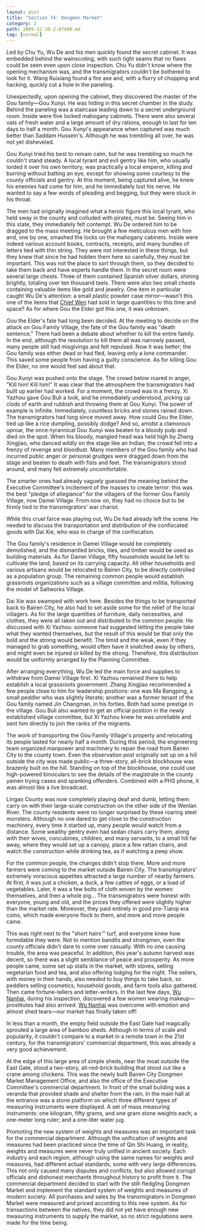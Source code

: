 ```yaml
---
layout: post
title: "Section 74: Dongmen Market"
category: 2
path: 2009-12-30-2-07400.md
tag: [normal]
---
```


Led by Chu Yu, Wu De and his men quickly found the secret cabinet. It was embedded behind the wainscoting, with such tight seams that no flaws could be seen even upon close inspection. Chu Yu didn't know where the opening mechanism was, and the transmigrators couldn't be bothered to look for it. Wang Ruixiang found a fire axe and, with a flurry of chopping and hacking, quickly cut a hole in the paneling.

Unexpectedly, upon opening the cabinet, they discovered the master of the Gou family—Gou Xunyi. He was hiding in this secret chamber in the study. Behind the paneling was a staircase leading down to a secret underground room. Inside were five locked mahogany cabinets. There were also several vats of fresh water and a large amount of dry rations, enough to last for ten days to half a month. Gou Xunyi's appearance when captured was much better than Saddam Hussein's. Although he was trembling all over, he was not yet disheveled.

Gou Xunyi tried his best to remain calm, but he was trembling so much he couldn't stand steady. A local tyrant and evil gentry like him, who usually lorded it over his own territory, was practically a local emperor, killing and burning without batting an eye, except for showing some courtesy to the county officials and gentry. At this moment, being captured alive, he knew his enemies had come for him, and he immediately lost his nerve. He wanted to say a few words of pleading and begging, but they were stuck in his throat.

The men had originally imagined what a heroic figure this local tyrant, who held sway in the county and colluded with pirates, must be. Seeing him in this state, they immediately felt contempt. Wu De ordered him to be dragged to the mass meeting. He brought a few meticulous men with him and, one by one, smashed the locks on the mahogany cabinets. Inside were indeed various account books, contracts, receipts, and many bundles of letters tied with thin string. They were not interested in these things, but they knew that since he had hidden them here so carefully, they must be important. This was not the place to sort through them, so they decided to take them back and have experts handle them. In the secret room were several large chests. Three of them contained Spanish silver dollars, shining brightly, totaling over ten thousand taels. There were also two small chests containing valuable items like gold and jewelry. One item in particular caught Wu De's attention: a small plastic powder case mirror—wasn't this one of the items that [Chief Wen][y002] had sold in large quantities to this time and space? As for where Gou the Elder got this one, it was unknown.

Gou the Elder's fate had long been decided. At the meeting to decide on the attack on Gou Family Village, the fate of the Gou family was "death sentence." There had been a debate about whether to kill the entire family. In the end, although the resolution to kill them all was narrowly passed, many people still had misgivings and felt repulsed. Now it was better; the Gou family was either dead or had fled, leaving only a lone commander. This saved some people from having a guilty conscience. As for killing Gou the Elder, no one would feel sad about that.

Gou Xunyi was pushed onto the stage. The crowd below roared in anger, "Kill him! Kill him!" It was clear that the atmosphere the transmigrators had built up earlier had worked. For a moment, the crowd was in a frenzy. Xi Yazhou gave Gou Buli a look, and he immediately understood, picking up clods of earth and rubbish and throwing them at Gou Xunyi. The power of example is infinite. Immediately, countless bricks and stones rained down. The transmigrators had long since moved away. How could Gou the Elder, tied up like a rice dumpling, possibly dodge? And so, amidst a clamorous uproar, the once-tyrannical Gou Xunyi was beaten to a bloody pulp and died on the spot. When his bloody, mangled head was held high by Zhang Xingjiao, who danced wildly on the stage like an Indian, the crowd fell into a frenzy of revenge and bloodlust. Many members of the Gou family who had incurred public anger or personal grudges were dragged down from the stage and beaten to death with fists and feet. The transmigrators stood around, and many felt extremely uncomfortable.

The smarter ones had already vaguely guessed the meaning behind the Executive Committee's incitement of the masses to create terror: this was the best "pledge of allegiance" for the villagers of the former Gou Family Village, now Damei Village. From now on, they had no choice but to be firmly tied to the transmigrators' war chariot.

While this cruel farce was playing out, Wu De had already left the scene. He needed to discuss the transportation and distribution of the confiscated goods with Dai Xie, who was in charge of the confiscation.

The Gou family's residence in Damei Village would be completely demolished, and the dismantled bricks, tiles, and timber would be used as building materials. As for Damei Village, fifty households would be left to cultivate the land, based on its carrying capacity. All other households and various artisans would be relocated to Bairen City, to be directly controlled as a population group. The remaining common people would establish grassroots organizations such as a village committee and militia, following the model of Saltworks Village.

Dai Xie was swamped with work here. Besides the things to be transported back to Bairen City, he also had to set aside some for the relief of the local villagers. As for the large quantities of furniture, daily necessities, and clothes, they were all taken out and distributed to the common people. He discussed with Xi Yazhou: someone had suggested letting the people take what they wanted themselves, but the result of this would be that only the bold and the strong would benefit. The timid and the weak, even if they managed to grab something, would often have it snatched away by others, and might even be injured or killed by the strong. Therefore, this distribution would be uniformly arranged by the Planning Committee.

After arranging everything, Wu De led the main force and supplies to withdraw from Damei Village first. Xi Yazhou remained there to help establish a local grassroots government. Zhang Xingjiao recommended a few people close to him for leadership positions: one was Ma Bangping, a small peddler who was slightly literate; another was a former tenant of the Gou family named Jin Changman, in his forties. Both had some prestige in the village. Gou Buli also wanted to get an official position in the newly established village committee, but Xi Yazhou knew he was unreliable and sent him directly to join the ranks of the migrants.

The work of transporting the Gou Family Village's property and relocating its people lasted for nearly half a month. During this period, the engineering team organized manpower and machinery to repair the road from Bairen City to the county town. Even the observation post originally set up on a hill outside the city was made public—a three-story, all-brick blockhouse was brazenly built on the hill. Standing on top of the blockhouse, one could use high-powered binoculars to see the details of the magistrate in the county yamen trying cases and spanking offenders. Combined with a PHS phone, it was almost like a live broadcast.

Lingao County was now completely playing deaf and dumb, letting them carry on with their large-scale construction on the other side of the Wenlan River. The county residents were no longer surprised by these roaring steel monsters. Although no one dared to get close to the construction machinery, every time it started up, many people would watch from a distance. Some wealthy gentry even had sedan chairs carry them, along with their wives, concubines, children, and many servants, to a small hill far away, where they would set up a canopy, place a few rattan chairs, and watch the construction while drinking tea, as if watching a peep show.

For the common people, the changes didn't stop there. More and more farmers were coming to the market outside Bairen City. The transmigrators' extremely voracious appetites attracted a large number of nearby farmers. At first, it was just a chicken, a duck, a few catties of eggs, or a load of vegetables. Later, it was a few bolts of cloth woven by the women themselves, and then a whole pig... The transmigrators were honest with everyone, young and old, and the prices they offered were slightly higher than the market rate. Moreover, they paid entirely in good pre-Tianqi era coins, which made everyone flock to them, and more and more people came.

This was right next to the "short hairs'" turf, and everyone knew how formidable they were. Not to mention bandits and strongmen, even the county officials didn't dare to come over casually. With no one causing trouble, the area was peaceful. In addition, this year's autumn harvest was decent, so there was a slight semblance of peace and prosperity. As more people came, some set up stalls in the market, with stoves, selling vegetarian food and tea, and also offering lodging for the night. The sellers, with money in their hands, also needed to buy things to take back, so peddlers selling cosmetics, household goods, and farm tools also gathered. Then came fortune-tellers and letter-writers. In the last few days, [Wu Nanhai][y009], during his inspection, discovered a few women wearing makeup—prostitutes had also arrived. [Wu Nanhai][y009] was overcome with emotion and almost shed tears—our market has finally taken off!

In less than a month, the empty field outside the East Gate had magically sprouted a large area of bamboo sheds. Although in terms of scale and popularity, it couldn't compare to a market in a remote town in the 21st century, for the transmigrators' commercial department, this was already a very good achievement.

At the edge of this large area of simple sheds, near the moat outside the East Gate, stood a two-story, all-red-brick building that stood out like a crane among chickens. This was the newly built Bairen City Dongmen Market Management Office, and also the office of the Executive Committee's commercial department. In front of the small building was a veranda that provided shade and shelter from the rain. In the main hall at the entrance was a stone platform on which three different types of measuring instruments were displayed. A set of mass measuring instruments: one kilogram, fifty grams, and one gram stone weights each; a one-meter long ruler; and a one-liter water jug.

Promoting the new system of weights and measures was an important task for the commercial department. Although the unification of weights and measures had been practiced since the time of Qin Shi Huang, in reality, weights and measures were never truly unified in ancient society. Each industry and each region, although using the same names for weights and measures, had different actual standards, some with very large differences. This not only caused many disputes and conflicts, but also allowed corrupt officials and dishonest merchants throughout history to profit from it. The commercial department decided to start with the still-fledgling Dongmen Market and implement the standard system of weights and measures of modern society. All purchases and sales by the transmigrators in Dongmen Market were measured and priced according to this new system. As for transactions between the natives, they did not yet have enough new measuring instruments to supply the market, so no strict regulations were made for the time being.

[y002]: /characters/y002 "Wen Desi"
[y009]: /characters/y009 "Wu Nanhai"